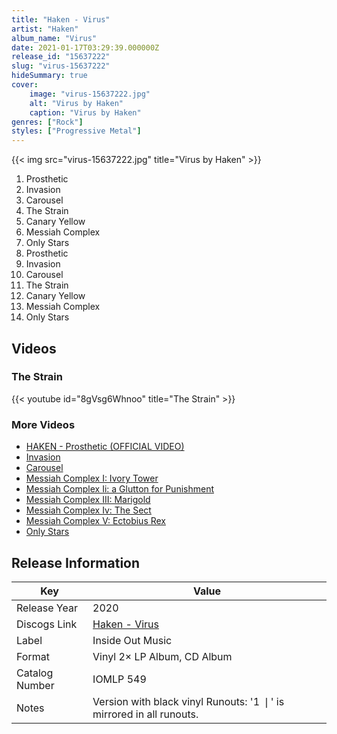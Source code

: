 ```yaml
---
title: "Haken - Virus"
artist: "Haken"
album_name: "Virus"
date: 2021-01-17T03:29:39.000000Z
release_id: "15637222"
slug: "virus-15637222"
hideSummary: true
cover:
    image: "virus-15637222.jpg"
    alt: "Virus by Haken"
    caption: "Virus by Haken"
genres: ["Rock"]
styles: ["Progressive Metal"]
---
```


{{< img src="virus-15637222.jpg" title="Virus by Haken" >}}

<!-- section break -->

1. Prosthetic
2. Invasion
3. Carousel
4. The Strain
5. Canary Yellow
6. Messiah Complex
7. Only Stars
8. Prosthetic
9. Invasion
10. Carousel
11. The Strain
12. Canary Yellow
13. Messiah Complex
14. Only Stars

<!-- section break -->




## Videos
### The Strain
{{< youtube id="8gVsg6Whnoo" title="The Strain" >}}<br>

### More Videos

- [HAKEN - Prosthetic (OFFICIAL VIDEO)](https://www.youtube.com/watch?v=4EmbYo65Pbs)
- [Invasion](https://www.youtube.com/watch?v=9XvK6cMoVu0)
- [Carousel](https://www.youtube.com/watch?v=84G_kyB9TDo)
- [Messiah Complex I: Ivory Tower](https://www.youtube.com/watch?v=8RScoWKlza0)
- [Messiah Complex Ii: a Glutton for Punishment](https://www.youtube.com/watch?v=ARxTP7BUnFg)
- [Messiah Complex III: Marigold](https://www.youtube.com/watch?v=KcgmiMkpbO0)
- [Messiah Complex Iv: The Sect](https://www.youtube.com/watch?v=ChXXRVOAtzo)
- [Messiah Complex V: Ectobius Rex](https://www.youtube.com/watch?v=YkzpCm9QRnE)
- [Only Stars](https://www.youtube.com/watch?v=BP55LZwJgRI)


## Release Information
|  Key           | Value                                                |
| ---------------| ---------------------------------------------------- |
| Release Year   | 2020                                   |
| Discogs Link   | [Haken - Virus](https://www.discogs.com/release/15637222-Haken-Virus) |
| Label          | Inside Out Music |
| Format         | Vinyl 2× LP Album, CD Album |
| Catalog Number | IOMLP 549 |
| Notes | Version with black vinyl  Runouts: '1 ❘' is mirrored in all runouts. |